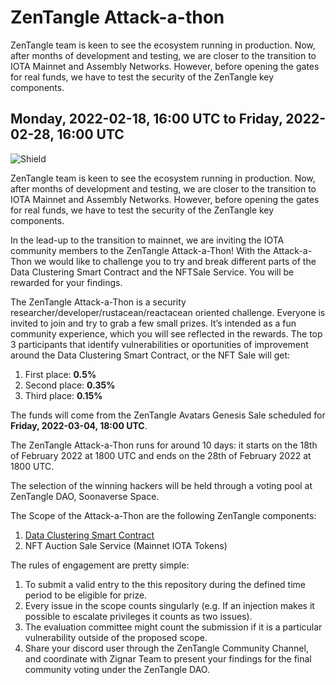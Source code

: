 # ZenTangle Attack-a-thon
ZenTangle team is keen to see the ecosystem running in production. Now, after months of development and testing, we are closer to the transition to IOTA Mainnet and Assembly Networks. However, before opening the gates for real funds, we have to test the security of the ZenTangle key components.

## Monday, 2022-02-18, 16:00 UTC to Friday, 2022-02-28, 16:00 UTC

![Shield](https://user-images.githubusercontent.com/51343893/153116127-a5ae5a1f-bcbb-4338-b3c5-df9c00c60d1a.png)

ZenTangle team is keen to see the ecosystem running in production. Now, after months of development and testing, we are closer to the transition to IOTA Mainnet and Assembly Networks. However, before opening the gates for real funds, we have to test the security of the ZenTangle key components.

In the lead-up to the transition to mainnet, we are inviting the IOTA community members to the ZenTangle Attack-a-Thon! With the Attack-a-Thon we would like to challenge you to try and break different parts of the Data Clustering Smart Contract and the NFTSale Service. You will be rewarded for your findings.

The ZenTangle Attack-a-Thon is a security researcher/developer/rustacean/reactacean oriented challenge. Everyone is invited to join and try to grab a few small prizes. It’s intended as a fun community experience, which you will see reflected in the rewards.
The top 3 participants that identify vulnerabilities or oportunities of improvement around the Data Clustering Smart Contract, or the NFT Sale will get:

1. First place: **0.5%**
2. Second place: **0.35%** 
3. Third place: **0.15%** 

The funds will come from the ZenTangle Avatars Genesis Sale scheduled for **Friday, 2022-03-04, 18:00 UTC**. 

The ZenTangle Attack-a-Thon runs for around 10 days: it starts on the 18th of February 2022 at 1800 UTC and ends on the 28th of February 2022 at 1800 UTC.

The selection of the winning hackers will be held through a voting pool at ZenTangle DAO, Soonaverse Space.

The Scope of the Attack-a-Thon are the following ZenTangle components:
1. [Data Clustering Smart Contract](https://github.com/zignartech/zentangle-wasp)
2. NFT Auction Sale Service (Mainnet IOTA Tokens)

The rules of engagement are pretty simple:
1. To submit a valid entry to the this repository during the defined time period to be eligible for prize.
2. Every issue in the scope counts singularly (e.g. If an injection makes it possible to escalate privileges it counts as two issues).
3. The evaluation committee might count the submission if it is a particular vulnerability outside of the proposed scope.
4. Share your discord user through the ZenTangle Community Channel, and coordinate with Zignar Team to present your findings for the final community voting under the ZenTangle DAO. 
